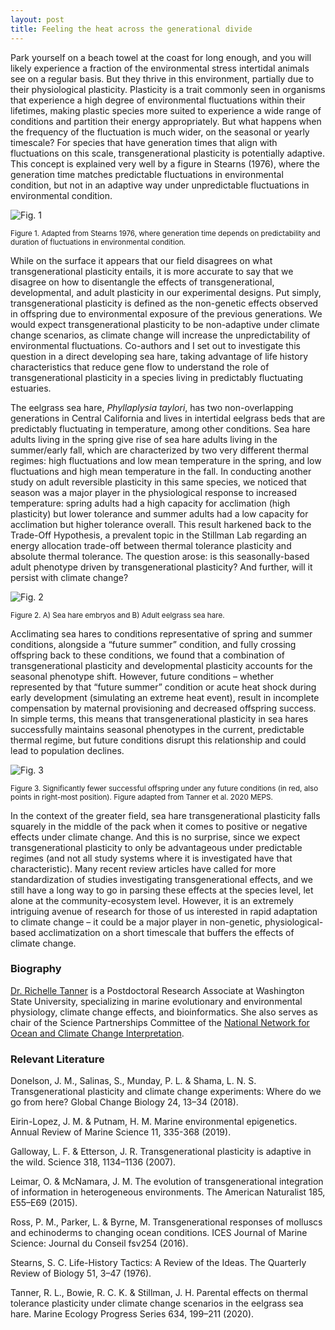 ```yaml
---
layout: post
title: Feeling the heat across the generational divide
---
```




Park yourself on a beach towel at the coast for long enough, and you will likely experience a fraction of the environmental stress intertidal animals see on a regular basis. But they thrive in this environment, partially due to their physiological plasticity. Plasticity is a trait commonly seen in organisms that experience a high degree of environmental fluctuations within their lifetimes, making plastic species more suited to experience a wide range of conditions and partition their energy appropriately. But what happens when the frequency of the fluctuation is much wider, on the seasonal or yearly timescale? For species that have generation times that align with fluctuations on this scale, transgenerational plasticity is potentially adaptive. This concept is explained very well by a figure in Stearns (1976), where the generation time matches predictable fluctuations in environmental condition, but not in an adaptive way under unpredictable fluctuations in environmental condition. 


![Fig. 1](Fig1.png)

<sub> Figure 1. Adapted from Stearns 1976, where generation time depends on predictability and duration of fluctuations in environmental condition. </sub>


While on the surface it appears that our field disagrees on what transgenerational plasticity entails, it is more accurate to say that we disagree on how to disentangle the effects of transgenerational, developmental, and adult plasticity in our experimental designs. Put simply, transgenerational plasticity is defined as the non-genetic effects observed in offspring due to environmental exposure of the previous generations. We would expect transgenerational plasticity to be non-adaptive under climate change scenarios, as climate change will increase the unpredictability of environmental fluctuations. Co-authors and I set out to investigate this question in a direct developing sea hare, taking advantage of life history characteristics that reduce gene flow to understand the role of transgenerational plasticity in a species living in predictably fluctuating estuaries.



The eelgrass sea hare, _Phyllaplysia taylori_, has two non-overlapping generations in Central California and lives in intertidal eelgrass beds that are predictably fluctuating in temperature, among other conditions. Sea hare adults living in the spring give rise of sea hare adults living in the summer/early fall, which are characterized by two very different thermal regimes: high fluctuations and low mean temperature in the spring, and low fluctuations and high mean temperature in the fall. In conducting another study on adult reversible plasticity in this same species, we noticed that season was a major player in the physiological response to increased temperature: spring adults had a high capacity for acclimation (high plasticity) but lower tolerance and summer adults had a low capacity for acclimation but higher tolerance overall. This result harkened back to the Trade-Off Hypothesis, a prevalent topic in the Stillman Lab regarding an energy allocation trade-off between thermal tolerance plasticity and absolute thermal tolerance. The question arose: is this seasonally-based adult phenotype driven by transgenerational plasticity? And further, will it persist with climate change?


![Fig. 2](Fig2.png)

<sub> Figure 2. A) Sea hare embryos and B) Adult eelgrass sea hare. </sub>


Acclimating sea hares to conditions representative of spring and summer conditions, alongside a “future summer” condition, and fully crossing offspring back to these conditions, we found that a combination of transgenerational plasticity and developmental plasticity accounts for the seasonal phenotype shift. However, future conditions – whether represented by that “future summer” condition or acute heat shock during early development (simulating an extreme heat event), result in incomplete compensation by maternal provisioning and decreased offspring success. In simple terms, this means that transgenerational plasticity in sea hares successfully maintains seasonal phenotypes in the current, predictable thermal regime, but future conditions disrupt this relationship and could lead to population declines. 


![Fig. 3](Fig3.png)

<sub> Figure 3. Significantly fewer successful offspring under any future conditions (in red, also points in right-most position). Figure adapted from Tanner et al. 2020 MEPS. </sub>


In the context of the greater field, sea hare transgenerational plasticity falls squarely in the middle of the pack when it comes to positive or negative effects under climate change. And this is no surprise, since we expect transgenerational plasticity to only be advantageous under predictable regimes (and not all study systems where it is investigated have that characteristic). Many recent review articles have called for more standardization of studies investigating transgenerational effects, and we still have a long way to go in parsing these effects at the species level, let alone at the community-ecosystem level. However, it is an extremely intriguing avenue of research for those of us interested in rapid adaptation to climate change – it could be a major player in non-genetic, physiological-based acclimatization on a short timescale that buffers the effects of climate change.


### Biography


[Dr. Richelle Tanner](https://www.richelletanner.com) is a Postdoctoral Research Associate at Washington State University, specializing in marine evolutionary and environmental physiology, climate change effects, and bioinformatics. She also serves as chair of the Science Partnerships Committee of the [National Network for Ocean and Climate Change Interpretation](https://www.nnocci.org). 



### Relevant Literature


Donelson, J. M., Salinas, S., Munday, P. L. & Shama, L. N. S. Transgenerational plasticity and climate change experiments: Where do we go from here? Global Change Biology 24, 13–34 (2018).

Eirin-Lopez, J. M. & Putnam, H. M. Marine environmental epigenetics. Annual Review of Marine Science 11, 335-368 (2019).

Galloway, L. F. & Etterson, J. R. Transgenerational plasticity is adaptive in the wild. Science 318, 1134–1136 (2007).

Leimar, O. & McNamara, J. M. The evolution of transgenerational integration of information in heterogeneous environments. The American Naturalist 185, E55–E69 (2015).

Ross, P. M., Parker, L. & Byrne, M. Transgenerational responses of molluscs and echinoderms to changing ocean conditions. ICES Journal of Marine Science: Journal du Conseil fsv254 (2016).

Stearns, S. C. Life-History Tactics: A Review of the Ideas. The Quarterly Review of Biology 51, 3–47 (1976).

Tanner, R. L., Bowie, R. C. K. & Stillman, J. H. Parental effects on thermal tolerance plasticity under climate change scenarios in the eelgrass sea hare. Marine Ecology Progress Series 634, 199–211 (2020).



